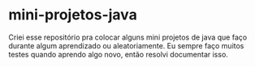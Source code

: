 # mini-projetos-java
Criei esse repositório pra colocar alguns mini projetos de java que faço durante algum aprendizado ou aleatoriamente. Eu sempre faço muitos testes quando aprendo algo novo, então resolvi documentar isso. 
